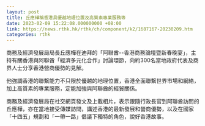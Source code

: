 ```yaml
---
layout: post
title: 丘應樺稱香港具優越地理位置及高質素專業服務等
date: 2023-02-09 15:22:08.000000000 +08:00
link: https://news.rthk.hk/rthk/ch/component/k2/1687167-20230209.htm
categories: rthk
---
```


商務及經濟發展局局長丘應樺在迪拜的「阿聯酋--香港商務論壇暨新春晚宴」，主持有關香港與阿聯酋「經濟多元化合作」討論環節，向約300名當地政府代表及商界人士分享香港營商優勢的見解。

他強調香港的聯繫能力不只限於優越的地理位置，香港全面聯繫世界市場和網絡，加上高質素的專業服務，定能加強與阿聯酋的經貿關係。

商務及經濟發展局在社交網頁發文及上載相片，表示跟隨行政長官到阿聯酋訪問的丘應樺，亦在當地接受傳媒訪問，講述香港的最新發展和營商優勢，以及在國家「十四五」規劃和「一帶一路」倡議下獨特的角色，說好香港故事。
